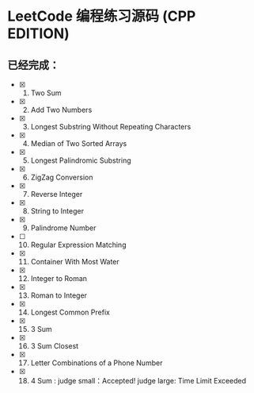 # LeetCode 编程练习源码 (CPP EDITION)
## 已经完成：

- [x] 1. Two Sum 
- [x] 2. Add Two Numbers
- [x] 3. Longest Substring Without Repeating Characters 
- [x] 4. Median of Two Sorted Arrays 
- [x] 5. Longest Palindromic Substring
- [x] 6. ZigZag Conversion
- [x] 7. Reverse Integer
- [x] 8. String to Integer
- [x] 9. Palindrome Number
- [ ] 10. Regular Expression Matching
- [x] 11. Container With Most Water
- [x] 12. Integer to Roman
- [x] 13. Roman to Integer
- [x] 14. Longest Common Prefix
- [x] 15. 3 Sum
- [x] 16. 3 Sum Closest
- [x] 17. Letter Combinations of a Phone Number
- [x] 18. 4 Sum : judge small：Accepted! judge large: Time Limit Exceeded
